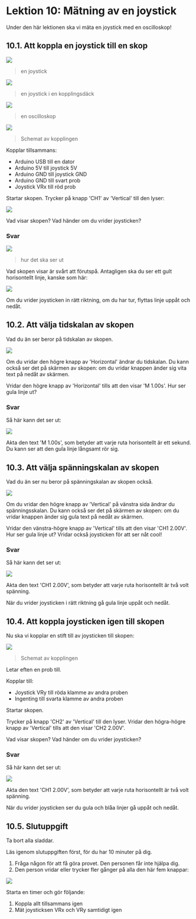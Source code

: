 # Lektion 10: Mätning av en joystick

Under den här lektionen ska vi mäta en joystick med en oscilloskop!

## 10.1. Att koppla en joystick till en skop

![](maetening_av_en_joystick_verkligheten_isometriskt.jpg)

> en joystick

![](maetening_av_en_joystick_verkligheten_anslutning.jpg)

> en joystick i en kopplingsdäck

![](maetening_av_en_joystick_scope_verkligheten.jpg)

> en oscilloskop

![](maetening_av_en_joystick_schema_1.png)

> Schemat av kopplingen

Kopplar tillsammans:

- Arduino USB till en dator
- Arduino 5V till joystick 5V
- Arduino GND till joystick GND
- Arduino GND till svart prob
- Joystick VRx till röd prob

Startar skopen. Trycker på knapp 'CH1' av 'Vertical' till den lyser:

![](maetening_av_en_joystick_ver_skaleringsknapp_1.jpg)

Vad visar skopen? Vad händer om du vrider joysticken?

### Svar

![](maetening_av_en_joystick_verkligheten_1.jpg)

> hur det ska ser ut

Vad skopen visar är svårt att förutspå.
Antagligen ska du ser ett gult horisontellt linje,
kanske som här:

![](maetening_av_en_joystick_bild_2_5v.jpg)

Om du vrider joysticken in rätt riktning, om du har tur, 
flyttas linje uppåt och nedåt.

## 10.2. Att välja tidskalan av skopen

Vad du än ser beror på tidskalan av skopen.

![](maetening_av_en_joystick_hor_skaleringsknapp.jpg)

Om du vridar den högre knapp av 'Horizontal' ändrar du tidskalan.
Du kann också ser det på skärmen av skopen:
om du vridar knappen änder sig vita text på nedåt av skärmen.

Vridar den högre knapp av 'Horizontal' tills att den visar 'M 1.00s'.
Hur ser gula linje ut?

### Svar

Så här kann det ser ut:

![](maetening_av_en_joystick_bild.jpg)

Akta den text 'M 1.00s', som betyder att varje ruta horisontellt
är ett sekund. Du kann ser att den gula linje långsamt rör sig.

## 10.3. Att välja spänningskalan av skopen

Vad du än ser nu beror på spänningskalan av skopen också.

![](maetening_av_en_joystick_ver_skaleringsknapp_1.jpg)

Om du vridar den högre knapp av 'Vertical' på vänstra sida
ändrar du spänningsskalan.
Du kann också ser det på skärmen av skopen:
om du vridar knappen änder sig gula text på nedåt av skärmen.

Vridar den vänstra-högre knapp av 'Vertical' tills att den visar 'CH1 2.00V'.
Hur ser gula linje ut? Vridar också joysticken för att ser nåt cool!

### Svar

Så här kann det ser ut:

![](maetening_av_en_joystick_bild.jpg)

Akta den text 'CH1 2.00V', som betyder att varje ruta horisontellt
är två volt spänning.

När du vrider joysticken i rätt riktning gå gula linje uppåt och nedåt.

## 10.4. Att koppla joysticken igen till skopen

Nu ska vi kopplar en stift till av joysticken till skopen:

![](maetening_av_en_joystick_schema_2.png)

> Schemat av kopplingen

Letar eften en prob till.

Kopplar till:

- Joystick VRy till röda klamme av andra proben
- Ingenting till svarta klamme av andra proben

Startar skopen. 

Trycker på knapp 'CH2' av 'Vertical' till den lyser.
Vridar den högra-högre knapp av 'Vertical' tills att den visar 'CH2 2.00V'.

Vad visar skopen? Vad händer om du vrider joysticken?

### Svar

Så här kann det ser ut:

![](maetening_av_en_joystick_bild_2_chs.jpg)

Akta den text 'CH1 2.00V', som betyder att varje ruta horisontellt
är två volt spänning.

När du vrider joysticken ser du gula och blåa linjer gå uppåt och nedåt.

## 10.5. Slutuppgift

Ta bort alla sladdar.

Läs igenom slutuppgiften först, för du har 10 minuter på dig.

1. Fråga någon för att få göra provet. Den personen får inte hjälpa dig.
1. Den person vridar eller trycker fler gånger på alla den här fem knappar:

![](maetening_av_en_joystick_knappar_att_aendra.jpg)

Starta en timer och gör följande:

1. Koppla allt tillsammans igen
1. Mät joysticksen VRx och VRy samtidigt igen
